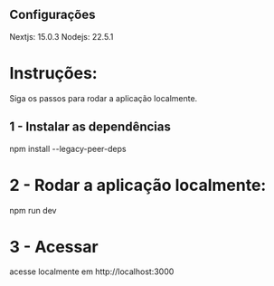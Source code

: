 ## Configurações

Nextjs: 15.0.3
Nodejs: 22.5.1

# Instruções:

Siga os passos para rodar a aplicação localmente.

## 1 - Instalar as dependências

npm install --legacy-peer-deps

# 2 - Rodar a aplicação localmente:

npm run dev

# 3 - Acessar

acesse localmente em http://localhost:3000
